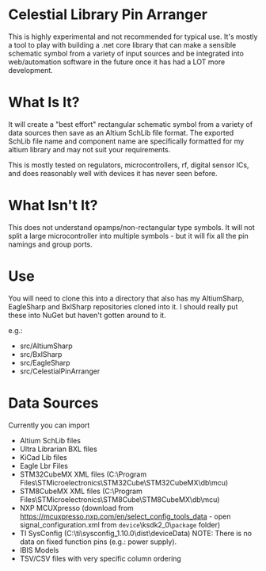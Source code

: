 # Celestial Library Pin Arranger
 This is highly experimental and not recommended for typical use. It's mostly a tool to play with building a .net core library that can make a sensible schematic symbol from a variety of input sources and be integrated into web/automation software in the future once it has had a LOT more development.
 
# What Is It? 
 It will create a "best effort" rectangular schematic symbol from a variety of data sources then save as an Altium SchLib file format. The exported SchLib file name and component name are specifically formatted for my altium library and may not suit your requirements.

This is mostly tested on regulators, microcontrollers, rf, digital sensor ICs, and does reasonably well with devices it has never seen before.


# What Isn't It? 
This does not understand opamps/non-rectangular type symbols. It will not split a large microcontroller into multiple symbols - but it will fix all the pin namings and group ports.



# Use
 You will need to clone this into a directory that also has my AltiumSharp, EagleSharp and BxlSharp repositories cloned into it. I should really put these into NuGet but haven't gotten around to it.
 
 e.g.:
- src/AltiumSharp
- src/BxlSharp
- src/EagleSharp
- src/CelestialPinArranger

# Data Sources
Currently you can import 
* Altium SchLib files
* Ultra Librarian BXL files
* KiCad Lib files
* Eagle Lbr Files
* STM32CubeMX XML files (C:\Program Files\STMicroelectronics\STM32Cube\STM32CubeMX\db\mcu)
* STM8CubeMX XML files (C:\Program Files\STMicroelectronics\STM8Cube\STM8CubeMX\db\mcu)
* NXP MCUXpresso (download from https://mcuxpresso.nxp.com/en/select_config_tools_data - open signal_configuration.xml from `device`\ksdk2_0\\`package` folder)
* TI SysConfig (C:\ti\sysconfig_1.10.0\dist\deviceData) NOTE: There is no data on fixed function pins (e.g.: power supply).
* IBIS Models
* TSV/CSV files with very specific column ordering
